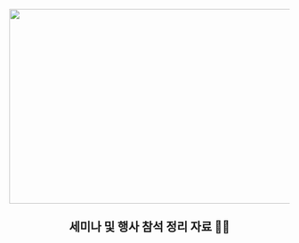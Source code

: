 <h2 align="center">
<br>
  <a href="#"><img src="https://www.nextdaily.co.kr/news/photo/202010/91320_109285.jpg" height="350" width="650"></a>
  <br>

  <br>
세미나 및 행사 참석 정리 자료 🧑‍💻
  <br>
</h2>
